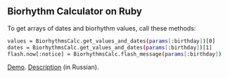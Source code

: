 ## Biorhythm Calculator on Ruby

To get arrays of dates and biorhythm values, call these methods:

```bash
values = BiorhythmsCalc.get_values_and_dates(params[:birthday])[0]
dates = BiorhythmsCalc.get_values_and_dates(params[:birthday])[1]
flash.now[:notice] = BiorhythmsCalc.flash_message(params[:birthday])
```

[Demo](https://masterpro.herokuapp.com/bio/index).
[Description](https://masterpro.ws/biorhythm-calculator-ruby) (in Russian).
